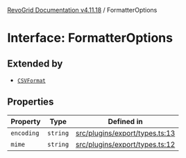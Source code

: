 [RevoGrid Documentation v4.11.18](README.md) / FormatterOptions

# Interface: FormatterOptions

## Extended by

- [`CSVFormat`](Interface.CSVFormat.md)

## Properties

| Property | Type | Defined in |
| ------ | ------ | ------ |
| `encoding` | `string` | [src/plugins/export/types.ts:13](https://github.com/revolist/revogrid/blob/1653ad6831cb8c4a18b49e381a14df0c317a2084/src/plugins/export/types.ts#L13) |
| `mime` | `string` | [src/plugins/export/types.ts:12](https://github.com/revolist/revogrid/blob/1653ad6831cb8c4a18b49e381a14df0c317a2084/src/plugins/export/types.ts#L12) |
